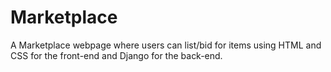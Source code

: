 # Marketplace

A Marketplace webpage where users can list/bid for items using HTML and CSS for the front-end and Django for the back-end.
